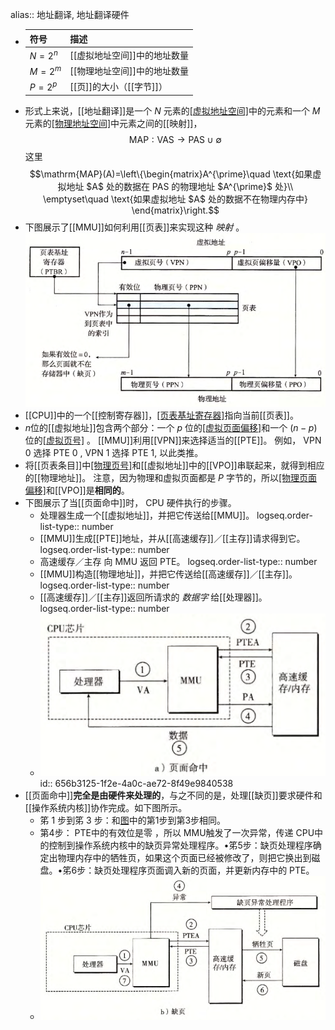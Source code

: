 alias:: 地址翻译, 地址翻译硬件

- |符号|描述|
  |--|--|
  |$N=2^n$|[[虚拟地址空间]]中的地址数量|
  |$M=2^m$|[[物理地址空间]]中的地址数量|
  |$P=2^p$|[[页]]的大小（[[字节]]）|
- 形式上来说，[[地址翻译]]是一个 $N$ 元素的[[虚拟地址空间]](VAS)中的元素和一个 $M$ 元素的[[物理地址空间]](PAS)中元素之间的[[映射]]，
  $$\mathrm{MAP}:\text{VAS}\to\text{PAS}\cup\emptyset$$
  这里
  $$\mathrm{MAP}(A)=\left\{\begin{matrix}A^{\prime}\quad \text{如果虚拟地址 $A$ 处的数据在 PAS 的物理地址 $A^{\prime}$ 处}\\
  \emptyset\quad \text{如果虚拟地址 $A$ 处的数据不在物理内存中}
  \end{matrix}\right.$$
- 下图展示了[[MMU]]如何利用[[页表]]来实现这种 *映射* 。
  ![image.png](../assets/image_1701504528221_0.png)
- [[CPU]]中的一个[[控制寄存器]]，[[页表基址寄存器]](PTBR)指向当前[[页表]]。
- $n$位的[[虚拟地址]]包含两个部分：一个 $p$ 位的[[虚拟页面偏移]](VPO)和一个 $(n-p)$ 位的[[虚拟页号]](VPN) 。
  [[MMU]]利用[[VPN]]来选择适当的[[PTE]]。
  例如， VPN 0 选择 PTE 0 , VPN 1 选择 PTE 1, 以此类推。
- 将[[页表条目]]中[[物理页号]](PPN)和[[虚拟地址]]中的[[VPO]]串联起来，就得到相应的[[物理地址]]。
  注意，因为物理和虚拟页面都是 $P$ 字节的，所以[[物理页面偏移]](PPO)和[[VPO]]是**相同的**。
- 下图展示了当[[页面命中]]时， CPU 硬件执行的步骤。
	- 处理器生成一个[[虚拟地址]]，并把它传送给[[MMU]]。
	  logseq.order-list-type:: number
	- [[MMU]]生成[[PTE]]地址，并从[[高速缓存]]／[[主存]]请求得到它。
	  logseq.order-list-type:: number
	- 高速缓存／主存 向 MMU 返回 PTE。
	  logseq.order-list-type:: number
	- [[MMU]]构造[[物理地址]]，并把它传送给[[高速缓存]]／[[主存]]。
	  logseq.order-list-type:: number
	- [[高速缓存]]／[[主存]]返回所请求的 *数据字* 给[[处理器]]。
	  logseq.order-list-type:: number
	- ![image.png](../assets/image_1701522517597_0.png)
	  id:: 656b3125-1f2e-4a0c-ae72-8f49e9840538
- [[页面命中]]**完全是由硬件来处理的**，与之不同的是，处理[[缺页]]要求硬件和[[操作系统内核]]协作完成。如下图所示。
	- 笫 1 步到笫 3 步：和[图](((656b3125-1f2e-4a0c-ae72-8f49e9840538)))中的第1步到第3步相同。
	- 第4步： PTE中的有效位是零 ，所以 MMU触发了一次异常，传递 CPU中的控制到操作系统内核中的缺页异常处理程序。•笫5步：缺页处理程序确定出物理内存中的牺牲页，如果这个页面已经被修改了，则把它换出到磁盘。•笫6步：缺页处理程序页面调入新的页面，并更新内存中的 PTE。
	- ![image.png](../assets/image_1701523900542_0.png)